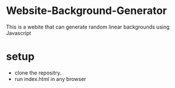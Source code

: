 # Website-Background-Generator
This is a webite that can generate random linear backgrounds using Javascript

# setup
- clone the repositry.
- run index.html in any browser
